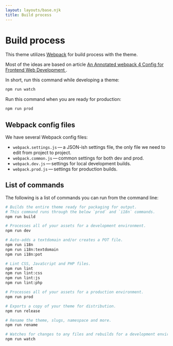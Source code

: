 ```yaml
---
layout: layouts/base.njk
title: Build process
---
```

# Build process

This theme utilizes [Webpack](https://webpack.js.org/) for build process with the theme.

Most of the ideas are based on article [An Annotated webpack 4 Config for Frontend Web Development
](https://nystudio107.com/blog/an-annotated-webpack-4-config-for-frontend-web-development).

In short, run this command while developing a theme:
```bash
npm run watch
```

Run this command when you are ready for production:
```bash
npm run prod
```

## Webpack con­fig files

We have several Webpack config files:

* `webpack.settings.js` — a JSON-ish set­tings file, the only file we need to edit from project to project.
* `webpack.common.js` — com­mon set­tings for both dev and prod.
* `webpack.dev.js` — set­tings for local devel­op­ment builds.
* `webpack.prod.js` — set­tings for pro­duc­tion builds.

## List of commands

The following is a list of commands you can run from the command line:

```bash
# Builds the entire theme ready for packaging for output.
# This command runs through the below `prod` and `i18n` commands.
npm run build

# Processes all of your assets for a development environment.
npm run dev

# Auto-adds a textdomain and/or creates a POT file.
npm run i18n
npm run i18n:textdomain
npm run i18n:pot

# Lint CSS, JavaScript and PHP files.
npm run lint
npm run lint:css
npm run lint:js
npm run lint:php

# Processes all of your assets for a production environment.
npm run prod

# Exports a copy of your theme for distribution.
npm run release

# Rename the theme, slugs, namespace and more.
npm run rename

# Watches for changes to any files and rebuilds for a development environment.
npm run watch
```
